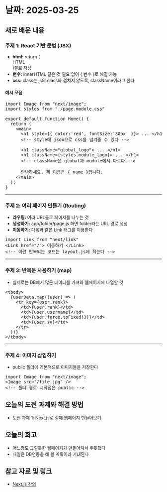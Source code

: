 # 날짜: 2025-03-25

## 새로 배운 내용
### 주제 1: React 기반 문법 (JSX)
- **html:** return (<main> HTML </main>)꼴로 작성
- **변수:** innerHTML 같은 것 필요 없이 { 변수 }로 해결 가능
- **css:** class는 js의 class와 겹치지 않도록, className이라고 한다

#### 예시 모음
<pre>
import Image from "next/image";
import styles from "./page.module.css"
  
export default function Home() {
  return (
    &lt;main&gt;
      &lt;h1 style={{ color:'red', fontSize:'30px' }}&gt ... &lt;/h1&gt;
      &lt;!-- style에 json으로 css를 넘겨줄 수 있다 --&gt
  
      &lt;h1 className="global_logo"&gt ... &lt;/h1&gt;
      &lt;h1 className={styles.module_logo}&gt ... &lt;/h1&gt;
      &lt;!-- className은 global과 module에서 다르다 --&gt
      
      안녕하세요, 제 이름은 { name }입니다.
    &lt;/main&gt;
  );
}
</pre>

---

### 주제 2: 여러 페이지 만들기 (Routing)
- **라우팅:** 여러 URL들로 페이지를 나누는 것
- **생성하기:** app/folder/page.js 하면 folder라는 URL 경로 생성
- **이동하기:** 다음과 같은 Link 태그를 이용한다
<pre>
import Link from "next/link"
&lt;Link href="/"&gt 이동하기 &lt;/Link&gt
&lt;!-- 이런 반복되는 코드는 layout.js에 적는다 --&gt
</pre>

---

### 주제 3: 반복문 사용하기 (map)
- 실제로는 DB에서 많은 데이터를 가져와 웹페이지에 나열할 것
<pre>
&lt;tbody>
  {userData.map((user) => (
    &lt;tr key={user.rank}&gt
      &lt;td&gt{user.rank}&lt;/td&gt
      &lt;td&gt{user.username}&lt;/td&gt
      &lt;td&gt{user.force.toFixed(3)}&lt;/td&gt
      &lt;td&gt{user.sv}&lt;/td&gt
    &lt;/tr&gt
  ))}
&lt;/tbody&gt
</pre>

---

### 주제 4: 이미지 삽입하기
- public 폴더에 기본적으로 이미지들을 저장한다
<pre>
import Image from "next/image";
&lt;Image src="/file.jpg" /&gt
&lt;!-- 폴더 경로 시작점은 public --&gt
</pre>

## 오늘의 도전 과제와 해결 방법
- 도전 과제 1: Next.js로 실제 웹페이지 만들어보기

## 오늘의 회고
- 어느정도 그럴듯한 웹페이지가 만들어져서 뿌듯했다
- 내일은 DB연동을 해 볼 계획이라 기대된다
  
## 참고 자료 및 링크
- [Next.js 강의](https://codingapple.com/course/next-js/)
